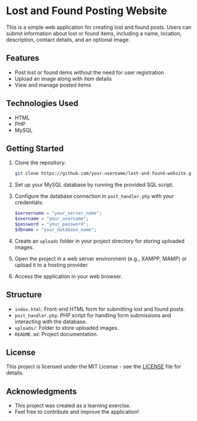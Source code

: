 # Lost and Found Posting Website

This is a simple web application for creating lost and found posts. Users can submit information about lost or found items, including a name, location, description, contact details, and an optional image.

## Features

- Post lost or found items without the need for user registration
- Upload an image along with item details
- View and manage posted items

## Technologies Used

- HTML
- PHP
- MySQL

## Getting Started

1. Clone the repository:

    ```bash
    git clone https://github.com/your-username/lost-and-found-website.git
    ```

2. Set up your MySQL database by running the provided SQL script.

3. Configure the database connection in `post_handler.php` with your credentials:

    ```php
    $servername = "your_server_name";
    $username = "your_username";
    $password = "your_password";
    $dbname = "your_database_name";
    ```

4. Create an `uploads` folder in your project directory for storing uploaded images.

5. Open the project in a web server environment (e.g., XAMPP, MAMP) or upload it to a hosting provider.

6. Access the application in your web browser.

## Structure

- `index.html`: Front-end HTML form for submitting lost and found posts.
- `post_handler.php`: PHP script for handling form submissions and interacting with the database.
- `uploads/`: Folder to store uploaded images.
- `README.md`: Project documentation.

## License

This project is licensed under the MIT License - see the [LICENSE](LICENSE) file for details.

## Acknowledgments

- This project was created as a learning exercise.
- Feel free to contribute and improve the application!

